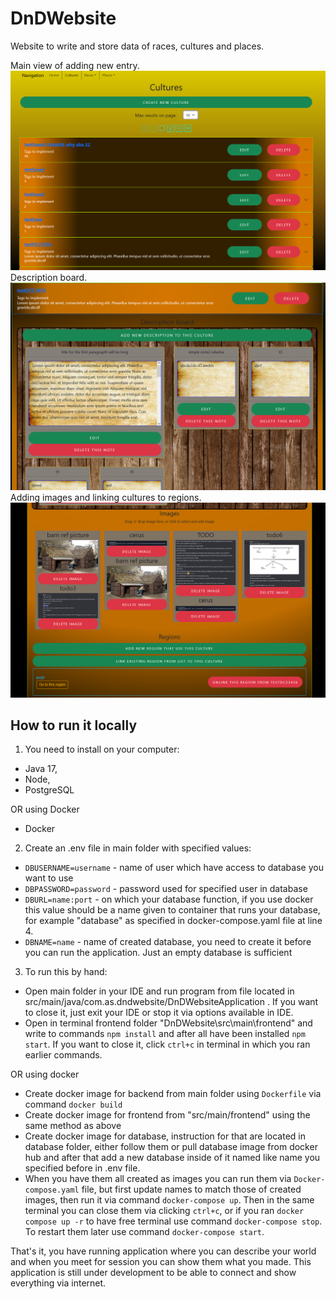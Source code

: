 <h1> DnDWebsite </h1>
Website to write and store data of races, cultures and places.

Main view of adding new entry.
![Temporary look of how the website look](META-INF/cultures07.2024.png)
Description board.
![Description board](META-INF/descriptions07.2024.png)
Adding images and linking cultures to regions.
![Images and links](META-INF/imagesNLinks07.2024.png)

<h2> How to run it locally </h2>

1. You need to install on your computer:
  - Java 17,
  - Node,
  - PostgreSQL

OR using Docker
 - Docker

2. Create an .env file in main folder with specified values:
- `DBUSERNAME=username` - name of user which have access to database you want to use 
- `DBPASSWORD=password` - password used for specified user in database
- `DBURL=name:port` - on which your database function,
if you use docker this value should be a name given to container that runs your database,
for example "database" as specified in docker-compose.yaml file at line 4.
- `DBNAME=name` - name of created database, you need to create it before you can run the application. 
Just an empty database is sufficient
  
3. To run this by hand:
- Open main folder in your IDE and run program from file located in src/main/java/com.as.dndwebsite/DnDWebsiteApplication .
If you want to close it, just exit your IDE or stop it via options available in IDE.
- Open in terminal frontend folder "DnDWebsite\src\main\frontend" and write to commands `npm install` and after all have been installed `npm start`.
If you want to close it, click `ctrl+c` in terminal in which you ran earlier commands.

OR using docker
- Create docker image for backend from main folder using `Dockerfile` via command `docker build`
- Create docker image for frontend from "src/main/frontend" using the same method as above
- Create docker image for database, instruction for that are located in database folder, either follow them
or pull database image from docker hub and after that add a new database inside of it named like name you specified before in .env file.
- When you have them all created as images you can run them via `Docker-compose.yaml` file, but first update names to match
those of created images, then run it via command `docker-compose up`. Then in the same terminal you can close them via clicking
`ctrl+c`, or if you ran `docker compose up -r` to have free terminal use command `docker-compose stop`. To restart them later
use command `docker-compose start`.

That's it, you have running application where you can describe your world and when you meet for session you can show them
what you made. This application is still under development to be able to connect and show everything via internet.
